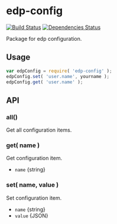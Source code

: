 # edp-config

[![Build Status](https://travis-ci.org/ecomfe/edp-config.png?branch=master)](https://travis-ci.org/ecomfe/edp-config) [![Dependencies Status](https://david-dm.org/ecomfe/edp-config.png)](https://david-dm.org/ecomfe/edp-config)

Package for edp configuration.

## Usage

```javascript
var edpConfig = require( 'edp-config' );
edpConfig.set( 'user.name', yourname );
edpConfig.get( 'user.name' );
```

## API


### all()

Get all configuration items.

### get( name )

Get configuration item.

- `name` {string}

### set( name, value )

Set configuration item.

- `name` {string}
- `value` {JSON}
